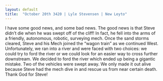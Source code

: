```yaml
---
layout: default
title:  "October 20th 3420 | Lyle Stevensen | New Leyto"
---
```


<p>I have some good news, and some bad news. The good news is that Steve didn’t die when he was swept off of the cliff! In fact, he fell into the arms of a friendly, autonomous, robotic, surveying mech. Once the sand storms cleared, Steve and his Mech joined the “wagon train” as we continued West. Unfortunately, we ran into a river and were faced with two choices: we could try to ford the river or we could look for an easier way to cross further downstream. We decided to ford the river which ended up being a gigantic mistake. Two of the vehicles were swept away. We only made it out alive because Steve had the mech dive in and rescue us from near certain death. Thank God for Steve!</p>

<!--more-->
